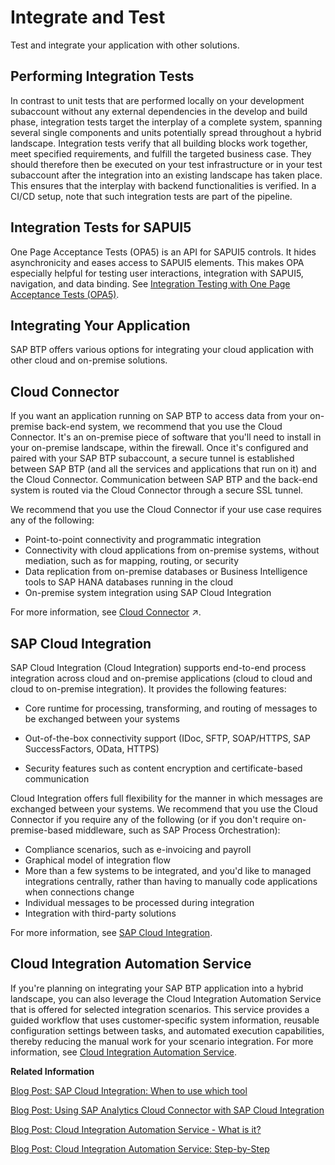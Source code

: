 <!-- loio84ddc25bf6024506b9c56fbbe4438169 -->

# Integrate and Test

Test and integrate your application with other solutions.



<a name="loio998fbbb1a53c4fbb888e9b14892b3c0c"/>

<!-- loio998fbbb1a53c4fbb888e9b14892b3c0c -->

## Performing Integration Tests

In contrast to unit tests that are performed locally on your development subaccount without any external dependencies in the develop and build phase, integration tests target the interplay of a complete system, spanning several single components and units potentially spread throughout a hybrid landscape. Integration tests verify that all building blocks work together, meet specified requirements, and fulfill the targeted business case. They should therefore then be executed on your test infrastructure or in your test subaccount after the integration into an existing landscape has taken place. This ensures that the interplay with backend functionalities is verified. In a CI/CD setup, note that such integration tests are part of the pipeline.



<a name="loio998fbbb1a53c4fbb888e9b14892b3c0c__section_cfw_qtc_wgb"/>

## Integration Tests for SAPUI5

One Page Acceptance Tests \(OPA5\) is an API for SAPUI5 controls. It hides asynchronicity and eases access to SAPUI5 elements. This makes OPA especially helpful for testing user interactions, integration with SAPUI5, navigation, and data binding. See [Integration Testing with One Page Acceptance Tests \(OPA5\)](https://help.sap.com/doc/saphelp_uiaddon20/2.05/en-US/7c/dee404cac441888539ed7bfe076e57/frameset.htm).

<a name="loiof0cc091b8e154132a84b449bd19adb0b"/>

<!-- loiof0cc091b8e154132a84b449bd19adb0b -->

## Integrating Your Application

SAP BTP offers various options for integrating your cloud application with other cloud and on-premise solutions.



<a name="loiof0cc091b8e154132a84b449bd19adb0b__section_i4b_fd3_r2b"/>

## Cloud Connector

If you want an application running on SAP BTP to access data from your on-premise back-end system, we recommend that you use the Cloud Connector. It's an on-premise piece of software that you'll need to install in your on-premise landscape, within the firewall. Once it's configured and paired with your SAP BTP subaccount, a secure tunnel is established between SAP BTP \(and all the services and applications that run on it\) and the Cloud Connector. Communication between SAP BTP and the back-end system is routed via the Cloud Connector through a secure SSL tunnel.

We recommend that you use the Cloud Connector if your use case requires any of the following:

-   Point-to-point connectivity and programmatic integration
-   Connectivity with cloud applications from on-premise systems, without mediation, such as for mapping, routing, or security
-   Data replication from on-premise databases or Business Intelligence tools to SAP HANA databases running in the cloud
-   On-premise system integration using SAP Cloud Integration

For more information, see [Cloud Connector](https://help.sap.com/viewer/cca91383641e40ffbe03bdc78f00f681/Cloud/en-US/e6c7616abb5710148cfcf3e75d96d596.html "Learn more about the Cloud Connector: features, scenarios and setup.") :arrow_upper_right:.



<a name="loiof0cc091b8e154132a84b449bd19adb0b__section_yy5_4h3_r2b"/>

## SAP Cloud Integration

SAP Cloud Integration \(Cloud Integration\) supports end-to-end process integration across cloud and on-premise applications \(cloud to cloud and cloud to on-premise integration\). It provides the following features:

-   Core runtime for processing, transforming, and routing of messages to be exchanged between your systems

-   Out-of-the-box connectivity support \(IDoc, SFTP, SOAP/HTTPS, SAP SuccessFactors, OData, HTTPS\)
-   Security features such as content encryption and certificate-based communication

Cloud Integration offers full flexibility for the manner in which messages are exchanged between your systems. We recommend that you use the Cloud Connector if you require any of the following \(or if you don't require on-premise-based middleware, such as SAP Process Orchestration\):

-   Compliance scenarios, such as e-invoicing and payroll
-   Graphical model of integration flow
-   More than a few systems to be integrated, and you'd like to managed integrations centrally, rather than having to manually code applications when connections change
-   Individual messages to be processed during integration
-   Integration with third-party solutions

For more information, see [SAP Cloud Integration](https://help.sap.com/viewer/product/CLOUD_INTEGRATION/Cloud/en-US).



<a name="loiof0cc091b8e154132a84b449bd19adb0b__section_c1v_rc3_r2b"/>

## Cloud Integration Automation Service

If you're planning on integrating your SAP BTP application into a hybrid landscape, you can also leverage the Cloud Integration Automation Service that is offered for selected integration scenarios. This service provides a guided workflow that uses customer-specific system information, reusable configuration settings between tasks, and automated execution capabilities, thereby reducing the manual work for your scenario integration. For more information, see [Cloud Integration Automation Service](https://help.sap.com/viewer/p/Cloud%20Integration%20Automation%20Service).

**Related Information**  


[Blog Post: SAP Cloud Integration: When to use which tool](https://blogs.sap.com/2016/04/29/sap-hana-cloud-platform-integration-services-when-to-use-which-tool/)

[Blog Post: Using SAP Analytics Cloud Connector with SAP Cloud Integration](https://blogs.sap.com/2017/04/14/using-sap-cloud-platform-cloud-connector-with-sap-cloud-platform-integration/)

[Blog Post: Cloud Integration Automation Service - What is it?](https://blogs.sap.com/2018/05/28/cloud-integration-automation-service-what-is-it/)

[Blog Post: Cloud Integration Automation Service: Step-by-Step](https://blogs.sap.com/2018/06/08/cloud-integration-automation-service-step-by-step/)

